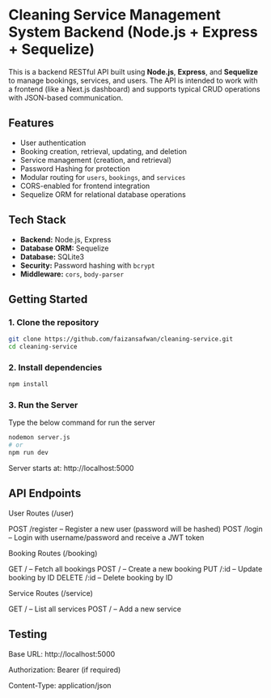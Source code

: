 # Cleaning Service Management System Backend (Node.js + Express + Sequelize)

This is a backend RESTful API built using **Node.js**, **Express**, and **Sequelize** to manage bookings, services, and users. The API is intended to work with a frontend (like a Next.js dashboard) and supports typical CRUD operations with JSON-based communication.

## Features

- User authentication
- Booking creation, retrieval, updating, and deletion
- Service management (creation, and retrieval)
- Password Hashing for protection
- Modular routing for `users`, `bookings`, and `services`
- CORS-enabled for frontend integration
- Sequelize ORM for relational database operations


## Tech Stack

- **Backend:** Node.js, Express
- **Database ORM:** Sequelize
- **Database:** SQLite3
- **Security:** Password hashing with `bcrypt`
- **Middleware:** `cors`, `body-parser`


## Getting Started

### 1. Clone the repository

```bash
git clone https://github.com/faizansafwan/cleaning-service.git
cd cleaning-service
```

### 2. Install dependencies

```bash
npm install
```

### 3. Run the Server 

Type the below command for run the server

```bash
nodemon server.js 
# or
npm run dev
```

Server starts at: http://localhost:5000


## API Endpoints 

User Routes (/user)

POST /register – Register a new user (password will be hashed)
POST /login – Login with username/password and receive a JWT token


Booking Routes (/booking)

GET / – Fetch all bookings
POST / – Create a new booking
PUT /:id – Update booking by ID
DELETE /:id – Delete booking by ID


Service Routes (/service)

GET / – List all services
POST / – Add a new service


## Testing

Base URL: http://localhost:5000

Authorization: Bearer <token> (if required)

Content-Type: application/json


